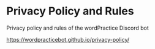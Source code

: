 # Privacy Policy and Rules

Privacy policy and rules of the wordPractice Discord bot

https://wordpracticebot.github.io/privacy-policy/
